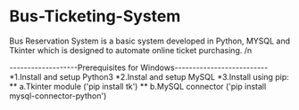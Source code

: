 # Bus-Ticketing-System

Bus Reservation System is a basic system developed in Python, MYSQL and Tkinter which is designed to automate online ticket purchasing. /n


-------------------Prerequisites for Windows--------------------------
*1.Install and setup Python3
*2.Instal and setup MySQL
*3.Install using pip:
 ** a.Tkinter module ('pip install tk')
 ** b.MySQL connector ('pip install mysql-connector-python')
